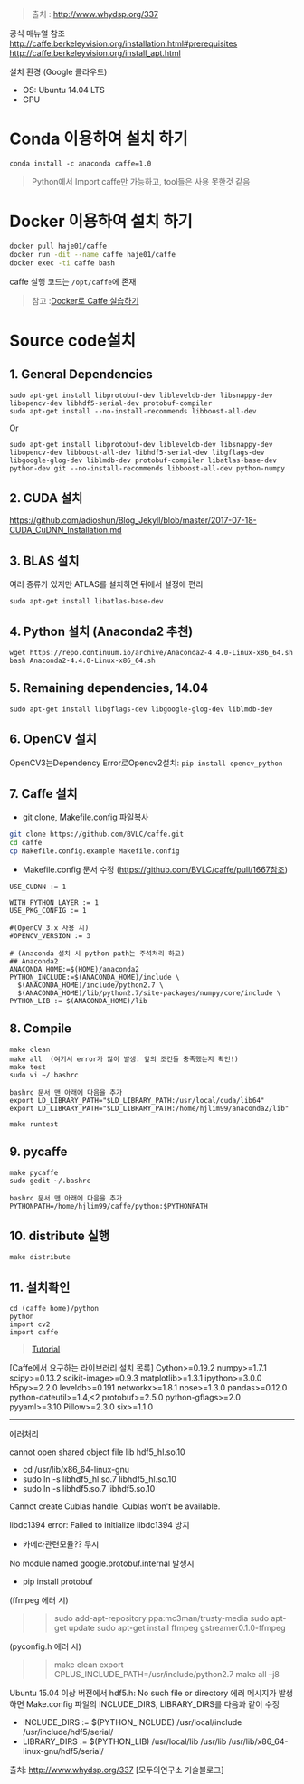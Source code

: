 > 출처 : http://www.whydsp.org/337

공식 매뉴얼 참조
http://caffe.berkeleyvision.org/installation.html#prerequisites
http://caffe.berkeleyvision.org/install_apt.html

설치 환경 (Google 클라우드)
- OS: Ubuntu 14.04 LTS 
- GPU

# Conda 이용하여 설치 하기 
```
conda install -c anaconda caffe=1.0
```
> Python에서 Import caffe만 가능하고, tool들은 사용 못한것 같음 

# Docker 이용하여 설치 하기 
```bash
docker pull haje01/caffe 
docker run -dit --name caffe haje01/caffe
docker exec -ti caffe bash
```
caffe 실행 코드는 `/opt/caffe`에 존재 

> 참고 :[Docker로 Caffe 실습하기](https://gist.github.com/haje01/0fb6d63bf065c9831256)

# Source code설치 
## 1. General Dependencies
```
sudo apt-get install libprotobuf-dev libleveldb-dev libsnappy-dev libopencv-dev libhdf5-serial-dev protobuf-compiler
sudo apt-get install --no-install-recommends libboost-all-dev
```
Or
```
sudo apt-get install libprotobuf-dev libleveldb-dev libsnappy-dev libopencv-dev libboost-all-dev libhdf5-serial-dev libgflags-dev libgoogle-glog-dev liblmdb-dev protobuf-compiler libatlas-base-dev python-dev git --no-install-recommends libboost-all-dev python-numpy
```

## 2. CUDA 설치
https://github.com/adioshun/Blog_Jekyll/blob/master/2017-07-18-CUDA_CuDNN_Installation.md

## 3. BLAS 설치
여러 종류가 있지만 ATLAS를 설치하면 뒤에서 설정에 편리
```
sudo apt-get install libatlas-base-dev 
```

## 4. Python 설치 (Anaconda2 추천)
```
wget https://repo.continuum.io/archive/Anaconda2-4.4.0-Linux-x86_64.sh
bash Anaconda2-4.4.0-Linux-x86_64.sh 
```

## 5. Remaining dependencies, 14.04
```
sudo apt-get install libgflags-dev libgoogle-glog-dev liblmdb-dev
```

## 6. OpenCV 설치 

OpenCV3는Dependency Error로Opencv2설치: `pip install opencv_python`


## 7. Caffe 설치
- git clone, Makefile.config 파일복사
```bash 
git clone https://github.com/BVLC/caffe.git  
cd caffe
cp Makefile.config.example Makefile.config
```
- Makefile.config 문서 수정 (https://github.com/BVLC/caffe/pull/1667참조)
```
USE_CUDNN := 1

WITH_PYTHON_LAYER := 1
USE_PKG_CONFIG := 1

#(OpenCV 3.x 사용 시)
#OPENCV_VERSION := 3

# (Anaconda 설치 시 python path는 주석처리 하고)
## Anaconda2
ANACONDA_HOME:=$(HOME)/anaconda2
PYTHON_INCLUDE:=$(ANACONDA_HOME)/include \
  $(ANACONDA_HOME)/include/python2.7 \
  $(ANACONDA_HOME)/lib/python2.7/site-packages/numpy/core/include \
PYTHON_LIB := $(ANACONDA_HOME)/lib
```

## 8. Compile 
```
make clean
make all  (여기서 error가 많이 발생. 앞의 조건들 충족했는지 확인!)
make test
sudo vi ~/.bashrc

bashrc 문서 맨 아래에 다음을 추가
export LD_LIBRARY_PATH="$LD_LIBRARY_PATH:/usr/local/cuda/lib64"
export LD_LIBRARY_PATH="$LD_LIBRARY_PATH:/home/hjlim99/anaconda2/lib"

make runtest
```

## 9. pycaffe
```
make pycaffe
sudo gedit ~/.bashrc

bashrc 문서 맨 아래에 다음을 추가
PYTHONPATH=/home/hjlim99/caffe/python:$PYTHONPATH
```

## 10. distribute 실행
```
make distribute
```

## 11. 설치확인
```
cd (caffe home)/python
python
import cv2 
import caffe 
```

> [Tutorial](http://caffe.berkeleyvision.org/gathered/examples/mnist.html)





[Caffe에서 요구하는 라이브러리 설치 목록] 
Cython>=0.19.2
numpy>=1.7.1
scipy>=0.13.2
scikit-image>=0.9.3
matplotlib>=1.3.1
ipython>=3.0.0
h5py>=2.2.0
leveldb>=0.191
networkx>=1.8.1
nose>=1.3.0
pandas>=0.12.0
python-dateutil>=1.4,<2
protobuf>=2.5.0
python-gflags>=2.0
pyyaml>=3.10
Pillow>=2.3.0
six>=1.1.0



---
에러처리

cannot open shared object file lib hdf5_hl.so.10
- cd /usr/lib/x86_64-linux-gnu
- sudo ln -s libhdf5_hl.so.7 libhdf5_hl.so.10
- sudo ln -s libhdf5.so.7 libhdf5.so.10

Cannot create Cublas handle. Cublas won't be available.

libdc1394 error: Failed to initialize libdc1394 방지
- 카메라관련모듈?? 무시

No module named google.protobuf.internal 발생시
- pip install protobuf

(ffmpeg 에러 시)
>> sudo add-apt-repository ppa:mc3man/trusty-media
>> sudo apt-get update
>> sudo apt-get install ffmpeg gstreamer0.1.0-ffmpeg

(pyconfig.h 에러 시)
>> make clean
>> export CPLUS_INCLUDE_PATH=/usr/include/python2.7
>> make all –j8

Ubuntu 15.04 이상 버전에서 hdf5.h: No such file or directory 에러 메시지가 발생하면
Make.config 파일의 INCLUDE_DIRS, LIBRARY_DIRS를 다음과 같이 수정
- INCLUDE_DIRS := $(PYTHON_INCLUDE) /usr/local/include /usr/include/hdf5/serial/
- LIBRARY_DIRS := $(PYTHON_LIB) /usr/local/lib /usr/lib /usr/lib/x86_64-linux-gnu/hdf5/serial/

출처: http://www.whydsp.org/337 [모두의연구소 기술블로그]
